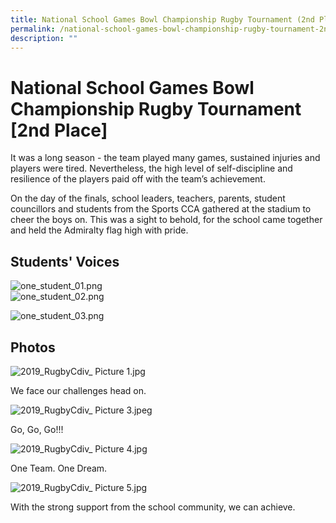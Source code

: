 ```yaml
---
title: National School Games Bowl Championship Rugby Tournament (2nd Place)
permalink: /national-school-games-bowl-championship-rugby-tournament-2nd-place/adss-good-stories/permalink/
description: ""
---
```

National School Games Bowl Championship Rugby Tournament \[2nd Place\]
======================================================================

It was a long season - the team played many games, sustained injuries and  players were tired. Nevertheless, the high level of self-discipline and resilience of the players paid off with the team’s achievement.

On the day of the finals, school leaders, teachers, parents, student councillors and students from the Sports CCA gathered at the stadium to cheer the boys on. This was a sight to behold, for the school came together and held the Admiralty flag high with pride.

Students' Voices
----------------

![one_student_01.png](https://admiraltysec-moe-edu-sg-admin.cwp.sg/qql/slot/u752/Latest%20News/2019/rugby/one_student_01.png)  
![one_student_02.png](https://admiraltysec-moe-edu-sg-admin.cwp.sg/qql/slot/u752/Latest%20News/2019/rugby/one_student_02.png)  
  
![one_student_03.png](https://admiraltysec-moe-edu-sg-admin.cwp.sg/qql/slot/u752/Latest%20News/2019/rugby/one_student_03.png)  

Photos
------

![2019_RugbyCdiv_ Picture 1.jpg](https://admiraltysec-moe-edu-sg-admin.cwp.sg/qql/slot/u752/Latest%20News/2019/rugby/2019_RugbyCdiv_%20Picture%201.jpg)  

We face our challenges head on.

  

![2019_RugbyCdiv_ Picture 3.jpeg](https://admiraltysec-moe-edu-sg-admin.cwp.sg/qql/slot/u752/Latest%20News/2019/rugby/2019_RugbyCdiv_%20Picture%203.jpeg)  

Go, Go, Go!!!  

  

![2019_RugbyCdiv_ Picture 4.jpg](https://admiraltysec-moe-edu-sg-admin.cwp.sg/qql/slot/u752/Latest%20News/2019/rugby/2019_RugbyCdiv_%20Picture%204.jpg)  

One Team. One Dream.

  

![2019_RugbyCdiv_ Picture 5.jpg](https://admiraltysec-moe-edu-sg-admin.cwp.sg/qql/slot/u752/Latest%20News/2019/rugby/2019_RugbyCdiv_%20Picture%205.jpg)  

With the strong support from the school community, we can achieve.